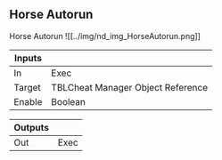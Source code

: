 ## Horse Autorun
Horse Autorun
![[../img/nd_img_HorseAutorun.png]]

|Inputs||
|--|--|
| In | Exec |
| Target | TBLCheat Manager Object Reference |
| Enable | Boolean |

|Outputs||
|--|--|
| Out | Exec |
